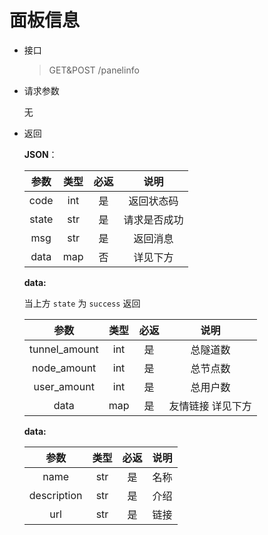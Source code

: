 # 面板信息
- 接口
    > GET&POST /panelinfo
- 请求参数

    无

- 返回

   **JSON**：

    |  参数   | 类型  | 必返 |   说明   |
    |:-----:|:---:|:--:|:------:|
    | code  | int | 是  | 返回状态码  |
    | state | str | 是  | 请求是否成功 |
    |  msg  | str | 是  |  返回消息  |
    | data  | map | 否  |  详见下方  |

    **data:**

    当上方 `state` 为 `success` 返回

    |      参数       | 类型  | 必返 |    说明     |
    |:-------------:|:---:|:--:|:---------:|
    | tunnel_amount | int | 是  |   总隧道数    |
    |  node_amount  | int | 是  |   总节点数    |
    |  user_amount  | int | 是  |   总用户数    |
    |     data      | map | 是  | 友情链接 详见下方 |

    **data:**

    |     参数      | 类型  | 必返 | 说明 |
    |:-----------:|:---:|:--:|:--:|
    |    name     | str | 是  | 名称 |
    | description | str | 是  | 介绍 |
    |     url     | str | 是  | 链接 |
